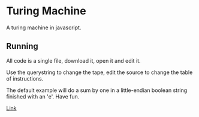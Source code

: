 # Turing Machine

A turing machine in javascript.

## Running

All code is a single file, download it, open it and edit it.

Use the querystring to change the tape, edit the source to change the table of instructions.

The default example will do a sum by one in a little-endian boolean string finished with an 'e'. Have fun.

[Link](https://danielpm.github.io/turing/)